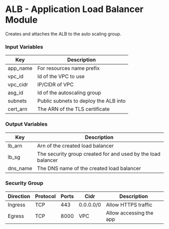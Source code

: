 # ALB - Application Load Balancer Module
Creates and attaches the ALB to the auto scaling group.
### Input Variables

| Key      | Description                           |
| -------- | ------------------------------------- |
| app_name | For resources name prefix             |
| vpc_id   | Id of the VPC to use                  |
| vpc_cidr | IP/CIDR of VPC                        |
| asg_id   | Id of the autoscaling group           |
| subnets  | Public subnets to deploy the ALB into |
| cert_arn | The ARN of the TLS certificate        |

### Output Variables

| Key      | Description                                                  |
| -------- | ------------------------------------------------------------ |
| lb_arn   | Arn of the created load balancer                             |
| lb_sg    | The security group created for and used by the load balancer |
| dns_name | The DNS name of the created load balancer                    |

### Security Group

| Direction | Protocol | Ports      | Cidr      | Description                           |
| --------- | -------- | ---------- | --------- | ------------------------------------- |
| Ingress   | TCP | 443        | 0.0.0.0/0 | Allow HTTPS traffic                   |
| Egress    | TCP | 8000       | VPC       | Allow accessing the app               |
